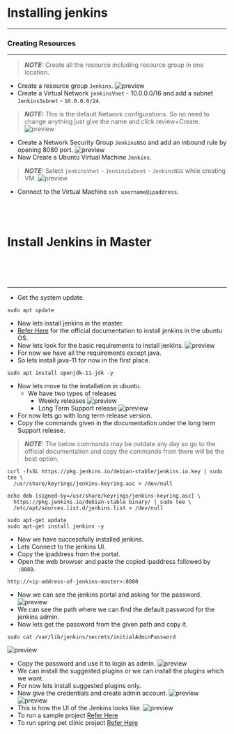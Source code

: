 # Installing jenkins
---------------------
### Creating Resources
----------------------
> **_NOTE:_** Create all the resource including resource group in one location.
* Create a resource group `Jenkins`.
![preview](./Images/Jenkins0.png)
* Create a Virtual Network `jenkinsVnet` - 10.0.0.0/16 and add a subnet `JenkinsSubnet` - `10.0.0.0/24`.
> **_NOTE:_** This is the default Network configurations. So no need to change anything just give the name and click review+Create.
![preview](./Images/Jenkins1.png)
* Create a Network Security Group `JenkinsNSG` and add an inbound rule by opening 8080 port.
![preview](./Images/Jenkins2.png)
* Now Create a Ubuntu Virtual Machine `Jenkins`.
> **_NOTE:_** Select `jenkinsVnet` - `JenkinsSubnet` - `JenkinsNSG` while creating VM.
![preview](./Images/Jenkins3.png)
* Connect to the Virtual Machine `ssh username@ipaddress`.<br  ><br  ><br  ><br  >
# Install Jenkins in Master <br  ><br  ><br  >
------------------------------
* Get the system update.
```
sudo apt update
```
* Now lets install jenkins in the master.
* [Refer Here](https://www.jenkins.io/doc/book/installing/linux/#debianubuntu) for the official documentation to install jenkins in the ubuntu OS.
* Now lets look for the basic requirements to install jenkins.
![preview](./Images/Jenkins4.png)
* For now we have all the requirements except java.
* So lets install java-11 for now in the first place.
```
sudo apt install openjdk-11-jdk -y
```
* Now lets move to the installation in ubuntu.
  * We have two types of releases
    * Weekly releases
    ![preview](./Images/Jenkins6.png)
    * Long Term Support release
    ![preview](./Images/Jenkins5.png)
* For now lets go with long term release version.
* Copy the commands given in the documentation under the long term Support release.
> **_NOTE:_** The below commands may be outdate any day so go to the official documentation and copy the commands from there will be the best option.
```
curl -fsSL https://pkg.jenkins.io/debian-stable/jenkins.io.key | sudo tee \
  /usr/share/keyrings/jenkins-keyring.asc > /dev/null
```
```
echo deb [signed-by=/usr/share/keyrings/jenkins-keyring.asc] \
  https://pkg.jenkins.io/debian-stable binary/ | sudo tee \
  /etc/apt/sources.list.d/jenkins.list > /dev/null
```
```
sudo apt-get update
sudo apt-get install jenkins -y
```
* Now we have successfully installed jenkins.
* Lets Connect to the jenkins UI.
* Copy the ipaddress from the portal.
* Open the web browser and paste the copied ipaddress followed by `:8080`.
```
http://<ip-address-of-jenkins-master>:8080
```
* Now we can see the jenkins portal and asking for the password.
![preview](./Images/Jenkins7.png)
* We can see the path where we can find the default password for the jenkins admin.
* Now lets get the password from the given path and copy it.
```
sudo cat /var/lib/jenkins/secrets/initialAdminPassword
```
![preview](./Images/Jenkins8.png)
* Copy the password and use it to login as admin.
![preview](./Images/Jenkins9.png)
* We can install the suggested plugins or we can install the plugins which we want.
* For now lets install suggested plugins only.
* Now give the credentials and create admin account.
![preview](./Images/Jenkins10.png)
![preview](./Images/Jenkins11.png)
* This is how the UI of the Jenkins looks like.
![preview](./Images/Jenkins12.png)
* To run a sample project [Refer Here](sample-project-in-master.md.md)
* To run spring pet clinic project [Refer Here](project-using-commands-node.md)